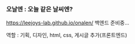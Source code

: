 ### 오날엔 : 오늘 같은 날씨엔? 
https://leejoys-lab.github.io/onalen/
백엔드 준비중...

역할 : 기획, 디자인, html, css, 게시글 추가(프론트엔드)
